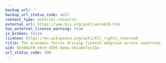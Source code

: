 ```yaml
---
backup_url: ''
backup_url_status_code: null
content_type: external-resource
external_url: https://www.bis.org/publ/work838.htm
has_external_license_warning: true
is_broken: false
license: https://en.wikipedia.org/wiki/All_rights_reserved
title: The economic forces driving fintech adoption across countries
uid: 6b300af0-e9c9-4595-8a6a-e5cab67ac33a
url_status_code: 200
---
```

